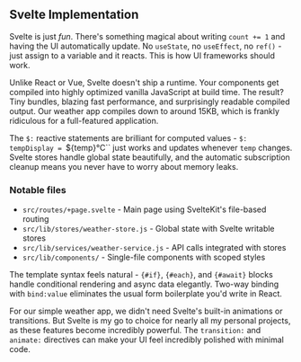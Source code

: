 <!-- start_header --> 
<!-- end_header -->

<!-- start_about -->
<!-- end_about -->

<!-- start_status -->
<!-- end_status -->

<!-- start_usage -->
<!-- end_usage -->

<!-- start_framework_specific -->
## Svelte Implementation

Svelte is just *fun*. There's something magical about writing `count += 1` and having the UI automatically update. No `useState`, no `useEffect`, no `ref()` - just assign to a variable and it reacts. This is how UI frameworks should work.

Unlike React or Vue, Svelte doesn't ship a runtime. Your components get compiled into highly optimized vanilla JavaScript at build time. The result? Tiny bundles, blazing fast performance, and surprisingly readable compiled output. Our weather app compiles down to around 15KB, which is frankly ridiculous for a full-featured application.

The `$:` reactive statements are brilliant for computed values - `$: tempDisplay = `${temp}°C`` just works and updates whenever `temp` changes. Svelte stores handle global state beautifully, and the automatic subscription cleanup means you never have to worry about memory leaks.

### Notable files
- `src/routes/+page.svelte` - Main page using SvelteKit's file-based routing
- `src/lib/stores/weather-store.js` - Global state with Svelte writable stores
- `src/lib/services/weather-service.js` - API calls integrated with stores
- `src/lib/components/` - Single-file components with scoped styles

The template syntax feels natural - `{#if}`, `{#each}`, and `{#await}` blocks handle conditional rendering and async data elegantly. Two-way binding with `bind:value` eliminates the usual form boilerplate you'd write in React.

For our simple weather app, we didn't need Svelte's built-in animations or transitions. But Svelte is my go to choice for nearly all my personal projects, as these features become incredibly powerful. The `transition:` and `animate:` directives can make your UI feel incredibly polished with minimal code.
<!-- end_framework_specific -->

<!-- start_real_world_app -->
<!-- end_real_world_app -->

<!-- start_license -->
<!-- end_license -->
